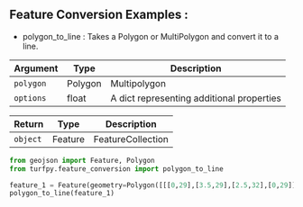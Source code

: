 ## Feature Conversion Examples :
* polygon_to_line : Takes a Polygon or MultiPolygon and convert it to a line.

| Argument| Type | Description|
| -------   |------ | ----------- |
| `polygon`  | Polygon | Multipolygon  | a polygon or multipolygon |
| `options`  | float  | A dict representing additional properties |


| Return  | Type | Description |
| ------- | ------ | ----------- |
| `object`  | Feature | FeatureCollection  | Return a feature or feature collection |

```python
from geojson import Feature, Polygon
from turfpy.feature_conversion import polygon_to_line

feature_1 = Feature(geometry=Polygon([[[0,29],[3.5,29],[2.5,32],[0,29]]]))
polygon_to_line(feature_1)
```
